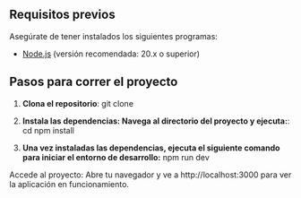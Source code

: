 ## Requisitos previos

Asegúrate de tener instalados los siguientes programas:

- [Node.js](https://nodejs.org/) (versión recomendada: 20.x o superior)

## Pasos para correr el proyecto

1. **Clona el repositorio**:
   git clone <url-del-repositorio>

2. **Instala las dependencias: Navega al directorio del proyecto y ejecuta:**:
   cd <nombre-del-directorio>
   npm install

3. **Una vez instaladas las dependencias, ejecuta el siguiente comando para iniciar el entorno de desarrollo:**
   npm run dev

Accede al proyecto: Abre tu navegador y ve a http://localhost:3000 para ver la aplicación en funcionamiento.
